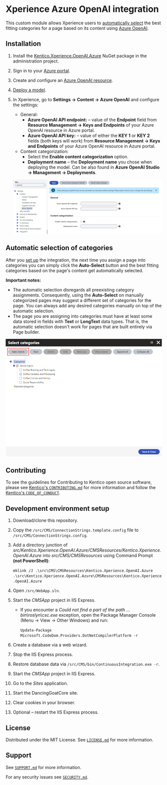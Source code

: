 # Xperience Azure OpenAI integration

This custom module allows Xperience users to [automatically select](https://docs.kentico.com/x/IgqRBg) the best fitting categories for a page based on its content using [Azure OpenAI](https://azure.microsoft.com/en-us/products/ai-services/openai-service).


## Installation

1. Install the [Kentico.Xperience.OpenAI.Azure](https://www.nuget.org/packages/Kentico.Xperience.OpenAI.Azure) NuGet package in the administration project.
2. Sign in to your [Azure portal](https://portal.azure.com/).
3. Create and configure an [Azure OpenAI resource](https://learn.microsoft.com/en-us/azure/ai-services/openai/how-to/create-resource?pivots=web-portal).
4. [Deploy a model](https://learn.microsoft.com/en-us/azure/ai-services/openai/how-to/create-resource?pivots=web-portal#deploy-a-model).
5. In Xperience, go to **Settings -> Content -> Azure OpenAI** and configure the settings:
    - General:
        - **Azure OpenAI API endpoint:** – value of the **Endpoint** field from **Resource Management -> Keys and Endpoints** of your Azure OpenAI resource in Azure portal.
        - **Azure OpenAI API key:** – value of either the **KEY 1** or **KEY 2** fields (both keys will work) from **Resource Management -> Keys and Endpoints** of your Azure OpenAI resource in Azure portal.
    - Content categorization:
        - Select the **Enable content categorization** option.
        - **Deployment name** – the **Deployment name** you chose when deploying the model. Can be also found in **Azure OpenAI Studio -> Management -> Deployments**.

    ![Azure OpenAI settings](images/azure_openai_settings.png)

## Automatic selection of categories

After you [set up](#installation) the integration, the next time you assign a page into categories you can simply click the **Auto-Select** button and the best fitting categories based on the page's content get automatically selected.

**Important notes:**
- The automatic selection disregards all preexisting category assignments. Consequently, using the **Auto-Select** on manually categorized pages may suggest a different set of categories for the page. You can always add any desired categories manually on top of the automatic selection.
- The page you are assigning into categories must have at least some data stored in fields with **Text** or **LongText** data types. That is, the automatic selection doesn't work for pages that are built entirely via Page builder.

![Auto-select categories](images/auto_select.png)

## Contributing

To see the guidelines for Contributing to Kentico open source software, please see [Kentico's `CONTRIBUTING.md`](https://github.com/Kentico/.github/blob/main/CONTRIBUTING.md) for more information and follow the [Kentico's `CODE_OF_CONDUCT`](https://github.com/Kentico/.github/blob/main/CODE_OF_CONDUCT.md).

## Development environment setup

1. Download/clone this repository.
2. Copy the `/src/CMS/ConnectionStrings.template.config` file to `/src/CMS/ConnectionStrings.config`.
3. Add a directory junction of *src/Kentico.Xperience.OpenAI.Azure/CMSResources/Kentico.Xperience.OpenAI.Azure* into *src/CMS/CMSResources* using Command Prompt **(not PowerShell)**:

    `mklink /J .\src\CMS\CMSResources\Kentico.Xperience.OpenAI.Azure .\src\Kentico.Xperience.OpenAI.Azure\CMSResources\Kentico.Xperience.OpenAI.Azure`
4. Open `/src/WebApp.sln`.
5. Start the *CMSApp* project in IIS Express.
    - If you encounter a *Could not find a part of the path ... bin\roslyn\csc.exe* exception, open the Package Manager Console (Menu -> View -> Other Windows) and run:

        `Update-Package Microsoft.CodeDom.Providers.DotNetCompilerPlatform -r`
6. Create a database via a web wizard.
7. Stop the IIS Express process.
8. Restore database data via `/src/CMS/bin/ContinuousIntegration.exe -r`.
9. Start the *CMSApp* project in IIS Express.
10. Go to the *Sites* application.
11. Start the DancingGoatCore site.
12. Clear cookies in your browser.
13. Optional – restart the IIS Express process.

## License

Distributed under the MIT License. See [`LICENSE.md`](./LICENSE.md) for more information.

## Support

See [`SUPPORT.md`](https://github.com/Kentico/.github/blob/main/SUPPORT.md#full-support) for more information.

For any security issues see [`SECURITY.md`](https://github.com/Kentico/.github/blob/main/SECURITY.md).
